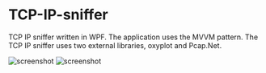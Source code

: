 # TCP-IP-sniffer
TCP IP sniffer written in WPF. The application uses the MVVM pattern. The TCP IP sniffer uses two external libraries, oxyplot and Pcap.Net.

<img alt="screenshot" src="https://user-images.githubusercontent.com/45521819/49333681-357eec00-f5bb-11e8-882a-d033f4c58ccc.png" />

<img alt="screenshot" src="https://user-images.githubusercontent.com/45521819/49333686-3e6fbd80-f5bb-11e8-8ab6-6a65df7c485c.png" />
